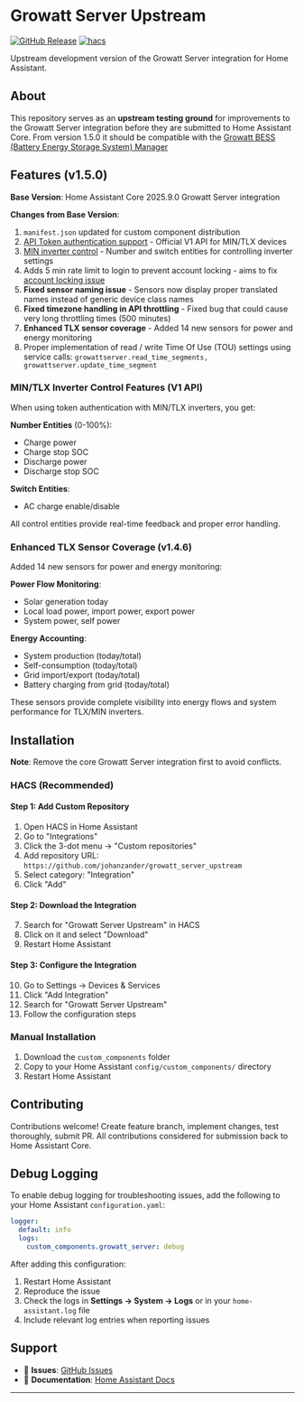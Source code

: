 # Growatt Server Upstream

[![GitHub Release][releases-shield]][releases]
[![hacs][hacsbadge]][hacs]

Upstream development version of the Growatt Server integration for Home Assistant.

## About

This repository serves as an **upstream testing ground** for improvements to the Growatt Server integration before they are submitted to Home Assistant Core. From version 1.5.0 it should be compatible with the [Growatt BESS (Battery Energy Storage System) Manager][bess]

## Features (v1.5.0)

**Base Version**: Home Assistant Core 2025.9.0 Growatt Server integration

**Changes from Base Version**:

1. `manifest.json` updated for custom component distribution
2. [API Token authentication support][pr-149783] - Official V1 API for MIN/TLX devices
3. [MIN inverter control][pr-153468] - Number and switch entities for controlling inverter settings
4. Adds 5 min rate limit to login to prevent account locking - aims to fix [account locking issue][issue-150732]
5. **Fixed sensor naming issue** - Sensors now display proper translated names instead of generic device class names
6. **Fixed timezone handling in API throttling** - Fixed bug that could cause very long throttling times (500 minutes)
7. **Enhanced TLX sensor coverage** - Added 14 new sensors for power and energy
monitoring
8. Proper implementation of read / write Time Of Use (TOU) settings using service calls:
  `growattserver.read_time_segments,
  growattserver.update_time_segment`

### MIN/TLX Inverter Control Features (V1 API)

When using token authentication with MIN/TLX inverters, you get:

**Number Entities** (0-100%):

- Charge power
- Charge stop SOC
- Discharge power
- Discharge stop SOC

**Switch Entities**:

- AC charge enable/disable

All control entities provide real-time feedback and proper error handling.

### Enhanced TLX Sensor Coverage (v1.4.6)

Added 14 new sensors for power and energy monitoring:

**Power Flow Monitoring**:

- Solar generation today
- Local load power, import power, export power
- System power, self power

**Energy Accounting**:

- System production (today/total)
- Self-consumption (today/total)
- Grid import/export (today/total)
- Battery charging from grid (today/total)

These sensors provide complete visibility into energy flows and system performance for TLX/MIN inverters.

## Installation

**Note**: Remove the core Growatt Server integration first to avoid conflicts.

### HACS (Recommended)

#### Step 1: Add Custom Repository

1. Open HACS in Home Assistant
2. Go to "Integrations"
3. Click the 3-dot menu → "Custom repositories"
4. Add repository URL: `https://github.com/johanzander/growatt_server_upstream`
5. Select category: "Integration"
6. Click "Add"

#### Step 2: Download the Integration

7. Search for "Growatt Server Upstream" in HACS
8. Click on it and select "Download"
9. Restart Home Assistant

#### Step 3: Configure the Integration

10. Go to Settings → Devices & Services
11. Click "Add Integration"
12. Search for "Growatt Server Upstream"
13. Follow the configuration steps

### Manual Installation

1. Download the `custom_components` folder
2. Copy to your Home Assistant `config/custom_components/` directory
3. Restart Home Assistant

## Contributing

Contributions welcome! Create feature branch, implement changes, test thoroughly, submit PR. All contributions considered for submission back to Home Assistant Core.

## Debug Logging

To enable debug logging for troubleshooting issues, add the following to your Home Assistant `configuration.yaml`:

```yaml
logger:
  default: info
  logs:
    custom_components.growatt_server: debug
```

After adding this configuration:

1. Restart Home Assistant
2. Reproduce the issue
3. Check the logs in **Settings → System → Logs** or in your `home-assistant.log` file
4. Include relevant log entries when reporting issues

## Support

- 🐛 **Issues**: [GitHub Issues][issues]
- 📖 **Documentation**: [Home Assistant Docs](https://www.home-assistant.io/integrations/growatt_server/)

---

[hacsbadge]: https://img.shields.io/badge/HACS-Custom-orange.svg
[hacs]: https://github.com/hacs/integration
[issues]: https://github.com/johanzander/growatt_server_upstream/issues
[releases-shield]: https://img.shields.io/github/release/johanzander/growatt_server_upstream.svg
[releases]: https://github.com/johanzander/growatt_server_upstream/releases
[pr-149783]: https://github.com/home-assistant/core/pull/149783
[pr-153468]: https://github.com/home-assistant/core/pull/153468
[issue-150732]: https://github.com/home-assistant/core/issues/150732
[bess]: https://github.com/johanzander/bess-manager

